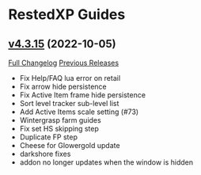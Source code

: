 # RestedXP Guides

## [v4.3.15](https://github.com/RestedXP/RXPGuides/tree/v4.3.15) (2022-10-05)
[Full Changelog](https://github.com/RestedXP/RXPGuides/compare/v4.3.14...v4.3.15) [Previous Releases](https://github.com/RestedXP/RXPGuides/releases)

- Fix Help/FAQ lua error on retail  
- Fix arrow hide persistence  
- Fix Active Item frame hide persistence  
- Sort level tracker sub-level list  
- Add Active Items scale setting (#73)  
- Wintergrasp farm guides  
- Fix set HS skipping step  
- Duplicate FP step  
- Cheese for Glowergold update  
- darkshore fixes  
- addon no longer updates when the window is hidden  
